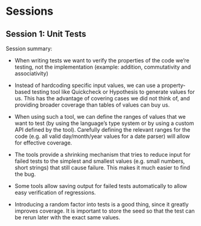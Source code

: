 # Sessions

## Session 1: Unit Tests

Session summary:

- When writing tests we want to verify the properties of the code we’re
  testing, not the implementation (example: addition, commutativity and associativity)

- Instead of hardcoding specific input values, we can use a property-based
  testing tool like Quickcheck or Hypothesis to generate values for us. This
  has the advantage of covering cases we did not think of, and providing broader
  coverage than tables of values can buy us.

- When using such a tool, we can define the ranges of values that we want to
  test (by using the language’s type system or by using a custom API defined by
  the tool). Carefully defining the relevant ranges for the code (e.g. all valid
  day/month/year values for a date parser) will allow for effective coverage.

- The tools provide a shrinking mechanism that tries to reduce input for failed
  tests to the simplest and smallest values (e.g. small numbers, short strings)
  that still cause failure. This makes it much easier to find the bug.

- Some tools allow saving output for failed tests automatically to allow easy verification of regressions.

- Introducing a random factor into tests is a good thing, since it greatly
  improves coverage. It is important to store the seed so that the test can be
  rerun later with the exact same values.


